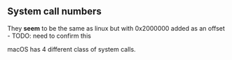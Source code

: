 ## System call numbers

They **seem** to be the same as linux but with 0x2000000 added as an offset - TODO: need to confirm this

macOS has 4 different class of system calls.

